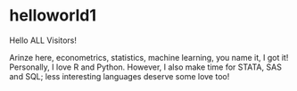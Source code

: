# helloworld1

Hello ALL Visitors!

Arinze here, econometrics, statistics, machine learning, you name it, I got it! 
Personally, I love R and Python. However, I also make time for STATA, SAS and SQL; less 
interesting languages deserve some love too!
